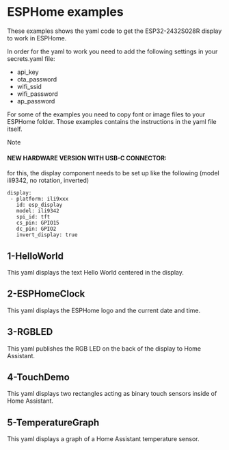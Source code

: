 # ESPHome examples

These examples shows the yaml code to get the ESP32-2432S028R display to work in ESPHome.

In order for the yaml to work you need to add the following settings in your secrets.yaml file:
 - api_key
 - ota_password
 - wifi_ssid
 - wifi_password
 - ap_password

For some of the examples you need to copy font or image files to your ESPHome folder. Those
examples contains the instructions in the yaml file itself.

> [!NOTE]
> #### NEW HARDWARE VERSION WITH USB-C CONNECTOR:
> for this, the display component needs to be set up like the following (model ili9342, no rotation, inverted)
>```
>display:
>  - platform: ili9xxx
>    id: esp_display
>    model: ili9342
>    spi_id: tft
>    cs_pin: GPIO15
>    dc_pin: GPIO2
>    invert_display: true
>```

## 1-HelloWorld 

This yaml displays the text Hello World centered in the display.

## 2-ESPHomeClock

This yaml displays the ESPHome logo and the current date and time.

## 3-RGBLED

This yaml publishes the RGB LED on the back of the display to Home Assistant.

## 4-TouchDemo

This yaml displays two rectangles acting as binary touch sensors inside of Home Assistant.

## 5-TemperatureGraph

This yaml displays a graph of a Home Assistant temperature sensor.

